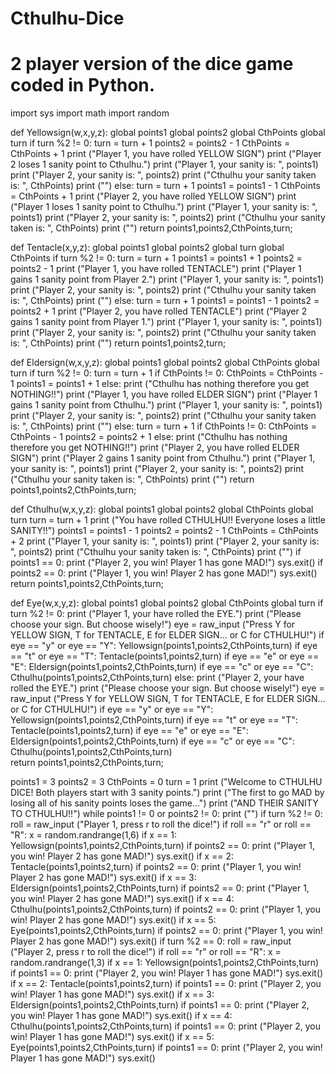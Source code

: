 # Cthulhu-Dice
# 2 player version of the dice game coded in Python.

import sys
import math
import random


def Yellowsign(w,x,y,z):
    global points1
    global points2
    global CthPoints
    global turn
    if turn %2 != 0:
        turn = turn + 1
        points2 = points2 - 1
        CthPoints = CthPoints + 1
        print ("Player 1, you have rolled YELLOW SIGN")
        print ("Player 2 loses 1 sanity point to Cthulhu.")
        print ("Player 1, your sanity is: ", points1)
        print ("Player 2, your sanity is: ", points2)
        print ("Cthulhu your sanity taken is: ", CthPoints)
        print ("")
    else:
        turn = turn + 1
        points1 = points1 - 1
        CthPoints = CthPoints + 1
        print ("Player 2, you have rolled YELLOW SIGN")
        print ("Player 1 loses 1 sanity point to Cthulhu.")
        print ("Player 1, your sanity is: ", points1)
        print ("Player 2, your sanity is: ", points2)
        print ("Cthulhu your sanity taken is: ", CthPoints)
        print ("")
    return points1,points2,CthPoints,turn;

def Tentacle(x,y,z):
    global points1
    global points2
    global turn
    global CthPoints
    if turn %2 != 0:
        turn = turn + 1
        points1 = points1 + 1
        points2 = points2 - 1
        print ("Player 1, you have rolled TENTACLE")
        print ("Player 1 gains 1 sanity point from Player 2.")
        print ("Player 1, your sanity is: ", points1)
        print ("Player 2, your sanity is: ", points2)
        print ("Cthulhu your sanity taken is: ", CthPoints)
        print ("")
    else:
        turn = turn + 1
        points1 = points1 - 1
        points2 = points2 + 1
        print ("Player 2, you have rolled TENTACLE")
        print ("Player 2 gains 1 sanity point from Player 1.")
        print ("Player 1, your sanity is: ", points1)
        print ("Player 2, your sanity is: ", points2)
        print ("Cthulhu your sanity taken is: ", CthPoints)
        print ("")
    return points1,points2,turn;
        
def Eldersign(w,x,y,z):
    global points1
    global points2
    global CthPoints
    global turn
    if turn %2 != 0:
        turn = turn + 1
        if CthPoints != 0:
            CthPoints = CthPoints - 1
            points1 = points1 + 1
        else:
            print ("Cthulhu has nothing therefore you get NOTHING!!")
        print ("Player 1, you have rolled ELDER SIGN")
        print ("Player 1 gains 1 sanity point from Cthulhu.")
        print ("Player 1, your sanity is: ", points1)
        print ("Player 2, your sanity is: ", points2)
        print ("Cthulhu your sanity taken is: ", CthPoints)
        print ("")
    else:
        turn = turn + 1
        if CthPoints != 0:
            CthPoints = CthPoints - 1
            points2 = points2 + 1
        else:
            print ("Cthulhu has nothing therefore you get NOTHING!!")
        print ("Player 2, you have rolled ELDER SIGN")
        print ("Player 2 gains 1 sanity point from Cthulhu.")
        print ("Player 1, your sanity is: ", points1)
        print ("Player 2, your sanity is: ", points2)
        print ("Cthulhu your sanity taken is: ", CthPoints)
        print ("")
    return points1,points2,CthPoints,turn;
        
def Cthulhu(w,x,y,z):
    global points1
    global points2
    global CthPoints
    global turn
    turn = turn + 1
    print ("You have rolled CTHULHU!!  Everyone loses a little SANITY!!")
    points1 = points1 - 1
    points2 = points2 - 1
    CthPoints = CthPoints + 2
    print ("Player 1, your sanity is: ", points1)
    print ("Player 2, your sanity is: ", points2)
    print ("Cthulhu your sanity taken is: ", CthPoints)
    print ("")
    if points1 == 0:
        print ("Player 2, you win!  Player 1 has gone MAD!")
        sys.exit()
    if points2 == 0:
        print ("Player 1, you win!  Player 2 has gone MAD!")
        sys.exit()
    return points1,points2,CthPoints,turn;

def Eye(w,x,y,z):
    global points1
    global points2
    global CthPoints
    global turn
    if turn %2 != 0:
        print ("Player 1, your have rolled the EYE.")
        print ("Please choose your sign.  But choose wisely!")
        eye = raw_input ("Press Y for YELLOW SIGN, T for TENTACLE, E for ELDER SIGN... or C for CTHULHU!")
        if eye == "y" or eye == "Y":
            Yellowsign(points1,points2,CthPoints,turn)
        if eye == "t" or eye == "T":
            Tentacle(points1,points2,turn)
        if eye == "e" or eye == "E":
            Eldersign(points1,points2,CthPoints,turn)
        if eye == "c" or eye == "C":
            Cthulhu(points1,points2,CthPoints,turn)
    else:
        print ("Player 2, your have rolled the EYE.")
        print ("Please choose your sign.  But choose wisely!")
        eye = raw_input ("Press Y for YELLOW SIGN, T for TENTACLE, E for ELDER SIGN... or C for CTHULHU!")
        if eye == "y" or eye == "Y":
            Yellowsign(points1,points2,CthPoints,turn)
        if eye == "t" or eye == "T":
            Tentacle(points1,points2,turn)
        if eye == "e" or eye == "E":
            Eldersign(points1,points2,CthPoints,turn)
        if eye == "c" or eye == "C":
            Cthulhu(points1,points2,CthPoints,turn)           
    return points1,points2,CthPoints,turn;


points1 = 3
points2 = 3
CthPoints = 0
turn = 1
print ("Welcome to CTHULHU DICE! Both players start with 3 sanity points.")
print ("The first to go MAD by losing all of his sanity points loses the game...")
print ("AND THEIR SANITY TO CTHULHU!!")
while points1 != 0 or points2 != 0:
    print ("")
    if turn %2 != 0:
        roll = raw_input ("Player 1, press r to roll the dice!")
        if roll == "r" or roll == "R":
            x = random.randrange(1,6)
            if x == 1:
                Yellowsign(points1,points2,CthPoints,turn)
                if points2 == 0:
                    print ("Player 1, you win!  Player 2 has gone MAD!")
                    sys.exit()
            if x == 2:
                Tentacle(points1,points2,turn)
                if points2 == 0:
                    print ("Player 1, you win!  Player 2 has gone MAD!")
                    sys.exit()
            if x == 3:
                Eldersign(points1,points2,CthPoints,turn)
                if points2 == 0:
                    print ("Player 1, you win!  Player 2 has gone MAD!")
                    sys.exit()
            if x == 4:
                Cthulhu(points1,points2,CthPoints,turn)
                if points2 == 0:
                    print ("Player 1, you win!  Player 2 has gone MAD!")
                    sys.exit()
            if x == 5:
                Eye(points1,points2,CthPoints,turn)
                if points2 == 0:
                    print ("Player 1, you win!  Player 2 has gone MAD!")
                    sys.exit()
    if turn %2 == 0:
        roll = raw_input ("Player 2, press r to roll the dice!")
        if roll == "r" or roll == "R":
            x = random.randrange(1,3)
            if x == 1:
                Yellowsign(points1,points2,CthPoints,turn)
                if points1 == 0:
                    print ("Player 2, you win!  Player 1 has gone MAD!")
                    sys.exit()
            if x == 2:
                Tentacle(points1,points2,turn)
                if points1 == 0:
                    print ("Player 2, you win!  Player 1 has gone MAD!")
                    sys.exit()
            if x == 3:
                Eldersign(points1,points2,CthPoints,turn)
                if points1 == 0:
                    print ("Player 2, you win!  Player 1 has gone MAD!")
                    sys.exit()
            if x == 4:
                Cthulhu(points1,points2,CthPoints,turn)
                if points1 == 0:
                    print ("Player 2, you win!  Player 1 has gone MAD!")
                    sys.exit()
            if x == 5:
                Eye(points1,points2,CthPoints,turn)
                if points1 == 0:
                    print ("Player 2, you win!  Player 1 has gone MAD!")
                    sys.exit()


